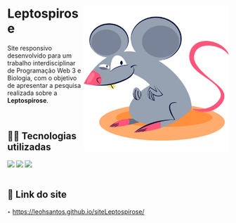 <div>
<img align="right" src="assets/img/mouse2.png" width="330em">
<h1 align="left">Leptospirose</h1>
<p align="left">Site responsivo desenvolvido para um trabalho interdisciplinar de Programação Web 3 e Biologia, com o objetivo de apresentar a pesquisa realizada sobre a <b>Leptospirose</b>.</p>
</div>

<br>

## 👨‍💻 Tecnologias utilizadas

<div align="left">
 <img src="https://img.shields.io/badge/HTML5-E34F26?style=for-the-badge&logo=html5&logoColor=white">
 <img src="https://img.shields.io/badge/CSS3-1572B6?style=for-the-badge&logo=css3&logoColor=white">
 <img src="https://img.shields.io/badge/JavaScript-F7DF1E?style=for-the-badge&logo=javascript&logoColor=black">
</div>

<br>

## 🔗 Link do site

‣ https://leohsantos.github.io/siteLeptospirose/